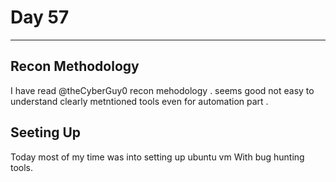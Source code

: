 # Day 57
___
## Recon Methodology
I have read @theCyberGuy0 recon mehodology . seems good not easy to understand clearly metntioned tools even for automation part .
## Seeting Up
Today most of my time was into setting up ubuntu vm With bug hunting tools.